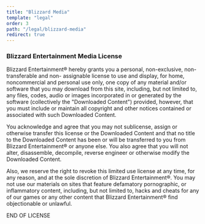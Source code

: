 ```yaml
---
title: "Blizzard Media"
template: "legal"
order: 3
path: "/legal/blizzard-media"
redirect: true
---
```


### Blizzard Entertainment Media License

Blizzard Entertainment® hereby grants you a personal, non-exclusive, non-transferable and non- assignable license to use and display, for home, noncommercial and personal use only, one copy of any material and/or software that you may download from this site, including, but not limited to, any files, codes, audio or images incorporated in or generated by the software (collectively the "Downloaded Content") provided, however, that you must include or maintain all copyright and other notices contained or associated with such Downloaded Content.

You acknowledge and agree that you may not sublicense, assign or otherwise transfer this license or the Downloaded Content and that no title to the Downloaded Content has been or will be transferred to you from Blizzard Entertainment® or anyone else. You also agree that you will not alter, disassemble, decompile, reverse engineer or otherwise modify the Downloaded Content.

Also, we reserve the right to revoke this limited use license at any time, for any reason, and at the sole discretion of Blizzard Entertainment®. You may not use our materials on sites that feature defamatory pornographic, or inflammatory content, including, but not limited to, hacks and cheats for any of our games or any other content that Blizzard Entertainment® find objectionable or unlawful.

END OF LICENSE
